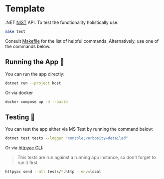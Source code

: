 # Template

.NET [NIST](https://github.com/astorDev/nist) API. To test the functionality holistically use:

```sh
make test
```

Consult [Makefile](./Makefile) for the list of helpful commands. Alternatively, use one of the commands below.

## Running the App 🚀

You can run the app directly:

```sh
dotnet run --project host
```

Or via docker

```sh
docker compose up -d --build
```

## Testing 🧪

You can test the app either via MS Test by running the command below:

```sh
dotnet test tests --logger "console;verbosity=detailed"
```

Or via [httpyac CLI](https://httpyac.github.io/guide/installation_cli):

> This tests are run against a running app instance, so don't forget to run it first

```sh
httpyac send --all tests/*.http --env=local
```